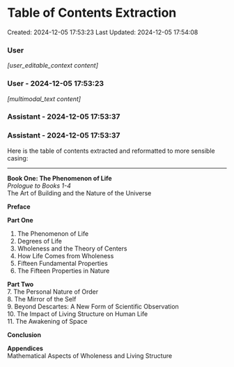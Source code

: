 # Table of Contents Extraction

Created: 2024-12-05 17:53:23
Last Updated: 2024-12-05 17:54:08

### User

*[user_editable_context content]*

### User - 2024-12-05 17:53:23

*[multimodal_text content]*

### Assistant - 2024-12-05 17:53:37



### Assistant - 2024-12-05 17:53:37

Here is the table of contents extracted and reformatted to more sensible casing:

---

**Book One: The Phenomenon of Life**  
*Prologue to Books 1-4*  
The Art of Building and the Nature of the Universe  

**Preface**  

**Part One**  
1. The Phenomenon of Life  
2. Degrees of Life  
3. Wholeness and the Theory of Centers  
4. How Life Comes from Wholeness  
5. Fifteen Fundamental Properties  
6. The Fifteen Properties in Nature  

**Part Two**  
7. The Personal Nature of Order  
8. The Mirror of the Self  
9. Beyond Descartes: A New Form of Scientific Observation  
10. The Impact of Living Structure on Human Life  
11. The Awakening of Space  

**Conclusion**  

**Appendices**  
Mathematical Aspects of Wholeness and Living Structure  

